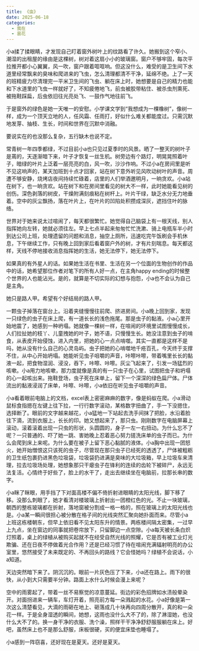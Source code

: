```yaml
---
title: 《虫》
date: 2025-06-18
categories:
  - 我在
  - 昙花
---
```

小a揉了揉眼睛，才发现自己盯着窗外树叶上的纹路看了许久。她搬到这个窄小、潮湿的出租屋的缘由是这棵树，树对着这扇小小的玻璃窗。窗户不够牢固，每次平拉推开都小心翼翼，风一吹，窗户跟着哐哐响。但这没什么，难受的是卫生间下水道里经常飘来的臭味和爬进来的飞虫，怎么清理都清不干净，延绵不绝。上了一天的班精疲力尽清理完一平米卫生间的飞虫、躺在床上时，她想要是自己的精力也能和下水道里的飞虫一样就好了，不知疲倦地飞，前虫被胶带粘住、被杀虫剂熏死、被拖鞋踩扁，后虫依旧往光亮处飞、一鼓作气地往前飞。

于是窗外的绿色是她一天唯一的安慰。小学课文学到“我想成为一棵橡树”，像树一样，成为一个顶天立地的人，任风霜、任雨打，好似什么难关都能度过。只需沉默地发芽、抽枝、生长，时间和世界在沉默中消融。

要说实在的也没那么复杂，五行缺木也说不定。

常青树一年四季都绿，不过目前小a也只见过夏季时的风景。晒了一整天的树叶子是蔫的，天逐渐暗下来，叶子才恢复一丝生机。树旁边有个路灯，明晃晃照着叶子，暗绿的叶片上泛着一层亮亮的白，风一吹，沙沙作响。不过小a在房间里是听不见这响声的，某天加班到十点才回家，站在树下意外听见风吹动树叶的声音。周遭不够安静，烧烤店夜间持续忙碌着，店里的人们举酒邀明月，一晌贪欢。小a站在树下，也一晌贪欢。站在树下和在房间里看见的树大不一样，此时她能看见树的创伤。深色剥落的树皮，干燥附满刻痕粘在树杆上。叶片干绿，缺乏水分无力地垂着。空中的灰尘飘扬，落在叶片上，在叶片的凹陷处积攒成深灰，遮挡住叶的脉络。

世界对于她来说太过喧闹了，每天都很繁忙。她觉得自己脑袋上有一根天线，别人指挥她向左转，她就必须往左。早上七点半起来匆匆忙忙洗漱、骑上电瓶车半小时到达公司上班，处理遗留的问题和消息，抽空上厕所，迅速吃完午饭刷会手机休息，下午继续工作，只有晚上回到家后看着窗户外的树，才有片刻喘息。每天都这样，天线不停地接收消息指挥她的生活，她无法停下，她无法停下。

如果真的有外星人的话。如果她生活在书里、生活在另一个位面的生物创作的作品中的话，她希望那位作者对笔下的所有人好一点，在主角happy ending的时候整个世界的人也能沾光。是的，就算是不切实际的幻想与抱怨，小a也不会认为自己是主角。

她只是路人甲。希望有个好结局的路人甲。

一颗虫子掉落在窗台上。沿着夹缝慢慢往前爬、挤进房间。小a晚上回到家，发现一只绿色的虫子在床上爬，有一道长长的浅色拖尾。那是虫子的黏液。小a心里开始地震了，她感到一种坍塌。她就像一棵树一样，在喧闹的环境里试图慢慢成长，人们拉扯她的枝丫、儿童拽她的叶子，她不语，只慢慢生长。她没注意到虫子的啃食，从表皮开始侵蚀，进入内里，把她的心一点点啃噬。其实一直都是这样不是吗，她从没有什么自己的心灵岛屿。虫子把她的心啃噬地千疮百孔，今天终于支撑不住，从中心开始坍塌。她能听见虫子咀嚼的声音，咔嚓咔嚓，带着嘴里长长的黏液一起，把食物湿润、浸没，吞下，咔嚓、咔嚓。灰尘飞起来了，引发一场猛烈的咳嗽。小a用力地咳嗽，那力度就像是真的有一只虫子在心里，试图把虫子和坍塌的心一起咳出来。拖鞋登场，虫子死在床单上，留下一个深深的绿色扁尸体。尸体流出的黏液浸润了床单，咔嚓、咔嚓，小a依旧在听见虫子咀嚼的声音。

小a看着眼前电脑上的文档，excel表上密密麻麻的数字，像是蚂蚁在爬。小a滑动鼠标食指摁在左键上往下拉，一行行数字滚动，某格数字扭曲了，手一下没摁住，选择断了。眼前的文字越来越花，小a猛地一下站起去洗手间抹了把脸，水沿着脸往下滴，流到衣服上，长长的印。她又想起来了，那只虫。刚刚数字在电脑屏幕上滚动，滚着滚着出现一只虫的形状，头圆圆的，身子一左一右扭动。为什么忘不了呢？一只普通的、吓了她一跳、害她晚上忍着恶心努力搓洗床单的虫子而已。为什么会爬到床上来呢。为什么要在被子上留下恶心黏腻的液体。小a胸中出现一团怒火，她开始憎恨这只该死的虫子，尽管现在那只虫子已经死的透透了，尸体被粗粝的卫生纸包裹扔进黑色垃圾袋，垃圾袋扔进满是臭味的大垃圾箱，早上垃圾车来清理，拉去垃圾场处理，她想象那只干瘪虫子在锋利的连续的齿轮下被碎尸，永远无法复活。心情终于好些了，脸上的水干了，走出去继续坐在电脑前，拉那长串的数字。

小a眯了眯眼，用手挡了下对面高楼不偏不倚折射进眼睛的太阳光线，脚下移了移。没那么刺眼了，她才看清对楼玻璃上折射出一团橙红色的光。不止一块玻璃，朝西的整栋玻璃都在折射，落地窗被分割成一格一格的，照在玻璃上的太阳光线也是。小a某一瞬间很担心被分散在格子间的光线突然汇聚向她扑面而来。尽管小a上班这栋楼朝东，但早上依旧看不见太阳东升的情景。两栋楼间隔太密集，一过早上九点，坐在窗边的同事就把卷帘放下，只留脚边一点空隙。小a每天被长条白炽灯照着，桌上的绿植从被购买起就不在经受自然光线的照耀，它是否有被工业灯光欺骗、还在日夜不停做着光合作用？还是已经习惯了待在喧闹充满辐射明亮的办公室里，悠然接受了未来既定的、不再回头的路线？它会怪她吗？绿植不会说话，小a知道。

天边突然暗下来了。阴沉沉的。眼前一片灰色压了下来，小a还在路上。雨下的很快，从小到大只需要半分钟。路面上水什么时候会漫上来呢？

空中的雨雾起了，带着一丝不易察觉的凉意蔓延。街边的彩色招牌如水渍般晕染开。对面拐进来一辆车，车灯开着，照亮前方每一朵溅起的水花。小a好像是第一次这么清楚看见，大滴的雨砸在地上、砸落成几十块再向四周分散开，真的和一朵花一样。于是全身湿透的瞬间，她想，这雨也没什么大不了的，除了淋湿她，也没什么大不了的。换一身干净的衣服、洗个澡，照样干干净净舒舒服服躺在床上。好吧，虽然床上也不是那么舒服，床板很硬，买的便宜床垫也睡塌了。

小a感到一阵窃喜，还好现在是夏天。还好是夏天。